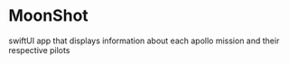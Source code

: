 # MoonShot
swiftUI app that displays information about each apollo mission and their respective pilots
